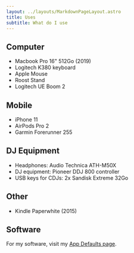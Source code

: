 ```yaml
---
layout: ../layouts/MarkdownPageLayout.astro
title: Uses
subtitle: What do I use
---
```


## Computer

- Macbook Pro 16" 512Go (2019)
- Logitech K380 keyboard
- Apple Mouse
- Roost Stand
- Logitech UE Boom 2

## Mobile

- iPhone 11
- AirPods Pro 2
- Garmin Forerunner 255

## DJ Equipment

- Headphones: Audio Technica ATH-M50X
- DJ equipment: Pioneer DDJ 800 controller
- USB keys for CDJs: 2x Sandisk Extreme 32Go

## Other

- Kindle Paperwhite (2015)

## Software

For my software, visit my [App Defaults page](/defaults).
